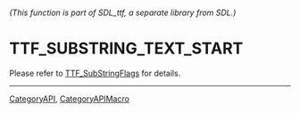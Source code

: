 ###### (This function is part of SDL_ttf, a separate library from SDL.)
# TTF_SUBSTRING_TEXT_START

Please refer to [TTF_SubStringFlags](TTF_SubStringFlags) for details.

----
[CategoryAPI](CategoryAPI), [CategoryAPIMacro](CategoryAPIMacro)

